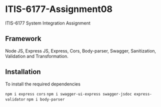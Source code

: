 # ITIS-6177-Assignment08
ITIS-6177 System Integration Assignment

## Framework 
Node JS, Express JS, Express, Cors, Body-parser, Swagger, Sanitization, Validation and Transformation.

## Installation
To install the required dependencies

`npm i express cors`
`npm i swagger-ui-express swagger-jsdoc express-validator`
`npm i body-parser`

